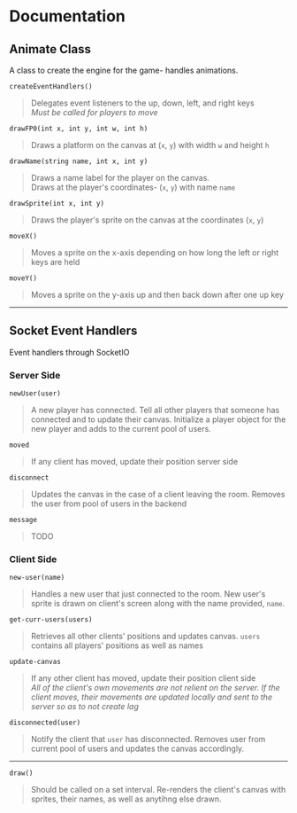 # Documentation

## Animate Class 
A class to create the engine for the game- handles animations. 

`createEventHandlers()` 
> Delegates event listeners to the up, down, left, and right keys \
> *Must be called for players to move*

`drawFP0(int x, int y, int w, int h)`
> Draws a platform on the canvas at (`x`, `y`) with width `w` and height `h`

`drawName(string name, int x, int y)`
> Draws a name label for the player on the canvas. \
> Draws at the player's coordinates- (`x`, `y`) with name `name`

`drawSprite(int x, int y)`
> Draws the player's sprite on the canvas at the coordinates (`x`, `y`)

`moveX()`
> Moves a sprite on the x-axis depending on how long the left or right keys are held

`moveY()`
> Moves a sprite on the y-axis up and then back down after one up key 


---------------------------------------------------------------------

## Socket Event Handlers
Event handlers through SocketIO

### Server Side
`newUser(user)`
> A new player has connected. Tell all other players that someone has connected and to update their canvas. Initialize a player object for the 
> new player and adds to the current pool of users.

`moved`
> If any client has moved, update their position server side

`disconnect`
> Updates the canvas in the case of a client leaving the room. Removes the user from pool of users in the backend

`message`
> TODO

### Client Side

`new-user(name)`
> Handles a new user that just connected to the room. New user's sprite is drawn on client's screen along with the name provided, `name`.

`get-curr-users(users)`
> Retrieves all other clients' positions and updates canvas. `users` contains all players' positions as well as names

`update-canvas`
> If any other client has moved, update their position client side \
> *All of the client's own movements are not relient on the server. If the client moves, their movements are updated locally and sent to the server so as to not create lag*

`disconnected(user)`
> Notify the client that `user` has disconnected. Removes user from current pool of users and updates the canvas accordingly.

------------------------------------------------------------------------

`draw()`
> Should be called on a set interval. Re-renders the client's canvas with sprites, their names, as well as anytihng else drawn.
